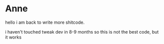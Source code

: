 # Anne
hello i am back to write more shitcode.

i haven't touched tweak dev in 8-9 months so this is not the best code, but it works